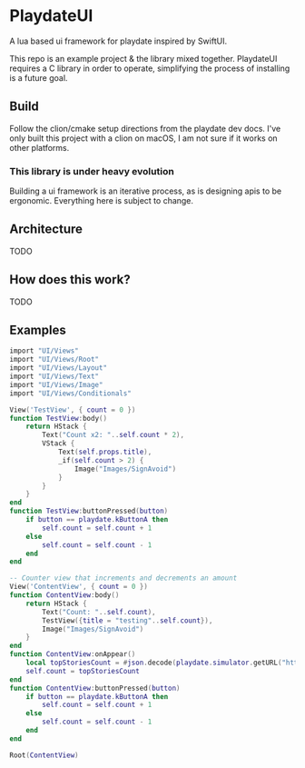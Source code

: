 # PlaydateUI

A lua based ui framework for playdate inspired by SwiftUI. 

This repo is an example project & the library mixed together. 
PlaydateUI requires a C library in order to operate, simplifying the process of installing is a future goal. 

## Build
Follow the clion/cmake setup directions from the playdate dev docs. 
I've only built this project with a clion on macOS, I am not sure if it works on other platforms. 

### This library is under heavy evolution
Building a ui framework is an iterative process, as is designing apis to be ergonomic. Everything here is subject to change. 

## Architecture
TODO

## How does this work?
TODO

## Examples
```lua
import "UI/Views"
import "UI/Views/Root"
import "UI/Views/Layout"
import "UI/Views/Text"
import "UI/Views/Image"
import "UI/Views/Conditionals"

View('TestView', { count = 0 })
function TestView:body()
    return HStack {
        Text("Count x2: "..self.count * 2),
        VStack {
            Text(self.props.title),
            _if(self.count > 2) {
                Image("Images/SignAvoid")
            }
        }
    }
end
function TestView:buttonPressed(button)
    if button == playdate.kButtonA then
        self.count = self.count + 1
    else
        self.count = self.count - 1
    end
end

-- Counter view that increments and decrements an amount
View('ContentView', { count = 0 })
function ContentView:body()
    return HStack {
        Text("Count: "..self.count),
        TestView({title = "testing"..self.count}),
        Image("Images/SignAvoid")
    }
end
function ContentView:onAppear()
    local topStoriesCount = #json.decode(playdate.simulator.getURL("https://hacker-news.firebaseio.com/v0/topstories.json"))
    self.count = topStoriesCount
end
function ContentView:buttonPressed(button)
    if button == playdate.kButtonA then
        self.count = self.count + 1
    else
        self.count = self.count - 1
    end
end

Root(ContentView)
```
